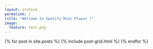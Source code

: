 ```yaml
---
layout: archive
permalink: /
title: "Welcome to Spotify Mini Player !"
image:
  feature: test.png
---
```


<div class="tiles">
{% for post in site.posts %}
	{% include post-grid.html %}
{% endfor %}
</div><!-- /.tiles -->